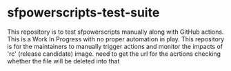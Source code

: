 # sfpowerscripts-test-suite

This repository is to test sfpowerscripts manually along with GitHub actions. This is a Work In Progress with no proper automation in play. This repository is for the maintainers to manually trigger actions and monitor the impacts of 'rc' (release candidate) image.
need to get the url for the acrtions
checking whether the file will be deleted into that

